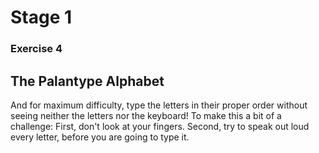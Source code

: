 # Stage 1

### Exercise 4

## The Palantype Alphabet

And for maximum difficulty, type the letters in their proper order without seeing neither the letters nor the keyboard!
To make this a bit of a challenge:
First, don't look at your fingers.
Second, try to speak out loud every letter, before you are going to type it.

<!--separator-->
